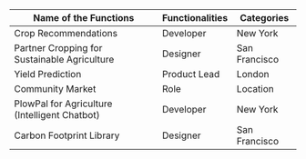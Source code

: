 | Name  of the Functions                        | Functionalities       | Categories      |
|-----------------------------------------------|--------------|---------------|
| Crop Recommendations                          | Developer    | New York      |
| Partner Cropping for Sustainable Agriculture  | Designer     | San Francisco |
| Yield Prediction                              | Product Lead | London        |
| Community Market                              | Role         | Location      |
| PlowPal for Agriculture (Intelligent Chatbot) | Developer    | New York      |
| Carbon Footprint Library                      | Designer     | San Francisco |


